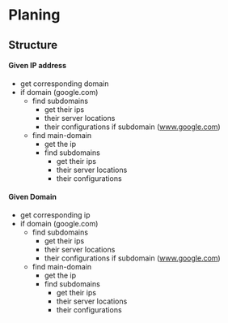 # Planing

## Structure
#### Given IP address
- get corresponding domain
- if domain (google.com)
    - find subdomains
        - get their ips
        - their server locations
        - their configurations
if subdomain (www.google.com)
    - find main-domain
        - get the ip
        - find subdomains
            - get their ips
            - their server locations
            - their configurations

#### Given Domain
- get corresponding ip
- if domain (google.com)
    - find subdomains
        - get their ips
        - their server locations
        - their configurations
if subdomain (www.google.com)
    - find main-domain
        - get the ip
        - find subdomains
            - get their ips
            - their server locations
            - their configurations